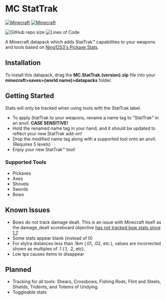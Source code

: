 # MC StatTrak

[![Minecraft](https://img.shields.io/badge/MC-1.16.*-success?style=flat-square)](https://github.com/Ning1253/Pickaxe-Stats/tree/1.16) [![Minecraft](https://img.shields.io/badge/MC-1.17.*-success?style=flat-square)](https://github.com/Ning1253/Pickaxe-Stats/tree/1.17)

![GitHub repo size](https://img.shields.io/github/repo-size/Ning1253/Pickaxe-Stats?style=flat-square) ![Lines of Code](https://img.shields.io/tokei/lines/github/Ning1253/Pickaxe-Stats?label=lines%20of%20code&style=flat-square)

A Minecraft datapack which adds StatTrak™ capabilities to your weapons and tools based on [Ning1253's Pickaxe Stats](https://github.com/Ning1253/Pickaxe-Stats).

## Installation

To install this datapack, drag the **MC.StatTrak.(version).zip** file into your **minecraft>saves>(world name)>datapacks** folder.

## Getting Started

Stats will only be tracked when using tools with the StatTrak label.

- To apply StatTrak to your weapons, rename a name tag to "StatTrak" in an anvil. **CASE SENSITIVE!**
- Hold the renamed name tag in your hand, and it should be updated to reflect your new StatTrak add-on!
- Drop the modified name tag along with a supported tool onto an anvil. (Requires 5 levels)
- Enjoy your new StatTrak™ tool!

### Supported Tools

- Pickaxes
- Axes
- Shovels
- Swords
- Bows

## Known Issues

- Bows do not track damage dealt. This is an issue with Minecraft itself as the damage_dealt scoreboard objective [has not tracked bow stats since 1.7](https://bugs.mojang.com/browse/MC-29519).
- Some stats appear blank (instead of 0)
- For elytra distances less than .1km (.01, .02, etc.), values are incorrected shown as multiples of .1 (.1, .2, etc).
- Low tps causes items to disappear

## Planned

- Tracking for all tools: Shears, Crossbows, Fishing Rods, Flint and Steels, Shields, Tridents, and Totems of Undying.
- Toggleable stats
